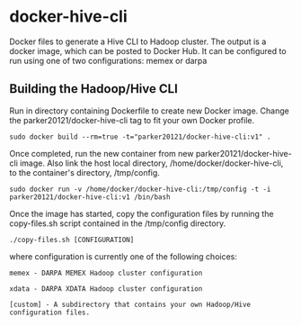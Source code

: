# docker-hive-cli

Docker files to generate a Hive CLI to Hadoop cluster. The output is 
a docker image, which can be posted to Docker Hub. It can be configured 
to run using one of two configurations: memex or darpa 

## Building the Hadoop/Hive CLI 

Run in directory containing Dockerfile to create new Docker image. Change the 
parker20121/docker-hive-cli tag to fit your own Docker profile.

	sudo docker build --rm=true -t="parker20121/docker-hive-cli:v1" .

Once completed, run the new container from new parker20121/docker-hive-cli image.
Also link the host local directory, /home/docker/docker-hive-cli, to the 
container's directory, /tmp/config.

	sudo docker run -v /home/docker/docker-hive-cli:/tmp/config -t -i parker20121/docker-hive-cli:v1 /bin/bash

Once the image has started, copy the configuration files by running the copy-files.sh
script contained in the /tmp/config directory.

	./copy-files.sh [CONFIGURATION]

where configuration is currently one of the following choices:

	memex - DARPA MEMEX Hadoop cluster configuration
	
	xdata - DARPA XDATA Hadoop cluster configuration

	[custom] - A subdirectory that contains your own Hadoop/Hive configuration files.

